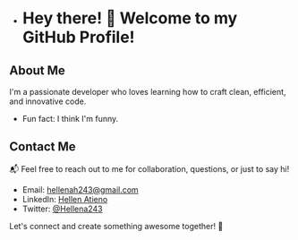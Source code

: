 - # Hey there! 👋 Welcome to my GitHub Profile!

## About Me

I'm a passionate developer who loves learning how to craft clean, efficient, and innovative code. 
- Fun fact: I think I'm funny.

## Contact Me

📬 Feel free to reach out to me for collaboration, questions, or just to say hi!

- Email: hellenah243@gmail.com
- LinkedIn: [Hellen Atieno](https://www.linkedin.com/in/hellen-atieno-0635b1190/)
- Twitter: [@Hellena243](https://twitter.com/Hellena243)

Let's connect and create something awesome together! 🌟


<!---
- Personal Website: [www.yourwebsite.com](http://www.yourwebsite.com)
hellena254/hellena254 is a ✨ special ✨ repository because its `README.md` (this file) appears on your GitHub profile.
You can click the Preview link to take a look at your changes.
--->
